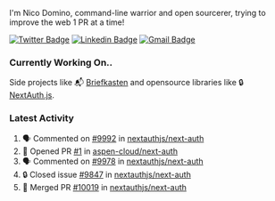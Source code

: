 
I'm Nico Domino, command-line warrior and open sourcerer, trying to improve the web 1 PR at a time!

[![Twitter Badge](https://img.shields.io/badge/-@ndom91-1ca0f1?style=flat-square&labelColor=1ca0f1&logo=twitter&logoColor=white&link=https://twitter.com/ndom91)](https://twitter.com/ndom91) [![Linkedin Badge](https://img.shields.io/badge/-ndom91-blue?style=flat-square&logo=Linkedin&logoColor=white&link=https://www.linkedin.com/in/ndom91/)](https://www.linkedin.com/in/ndom91/) [![Gmail Badge](https://img.shields.io/badge/-yo@ndo.dev-c14438?style=flat-square&logo=mail.ru&logoColor=white&link=mailto:yo@ndo.dev)](mailto:yo@ndo.dev)

### Currently Working On..

Side projects like 📬 [Briefkasten](https://briefkastenhq.com) and opensource libraries like 🔒 [NextAuth.js](https://github.com/nextauthjs/next-auth).

<!--START_SECTION_PROFILE_VIEWS:readme-info-->
<!--END_SECTION_PROFILE_VIEWS:readme-info-->

<!--START_SECTION_DAILY_COMMIT:readme-info-->
<!--END_SECTION_DAILY_COMMIT:readme-info-->

<!--START_SECTION_WEEKLY_COMMIT:readme-info-->
<!--END_SECTION_WEEKLY_COMMIT:readme-info-->

### Latest Activity

<!--START_SECTION:activity-->
1. 🗣 Commented on [#9992](https://github.com/nextauthjs/next-auth/issues/9992#issuecomment-1945741364) in [nextauthjs/next-auth](https://github.com/nextauthjs/next-auth)
2. 💪 Opened PR [#1](https://github.com/aspen-cloud/next-auth/pull/1) in [aspen-cloud/next-auth](https://github.com/aspen-cloud/next-auth)
3. 🗣 Commented on [#9978](https://github.com/nextauthjs/next-auth/pull/9978#issuecomment-1945704644) in [nextauthjs/next-auth](https://github.com/nextauthjs/next-auth)
4. 🔒 Closed issue [#9847](https://github.com/nextauthjs/next-auth/issues/9847) in [nextauthjs/next-auth](https://github.com/nextauthjs/next-auth)
5. 🎉 Merged PR [#10019](https://github.com/nextauthjs/next-auth/pull/10019) in [nextauthjs/next-auth](https://github.com/nextauthjs/next-auth)
<!--END_SECTION:activity-->
